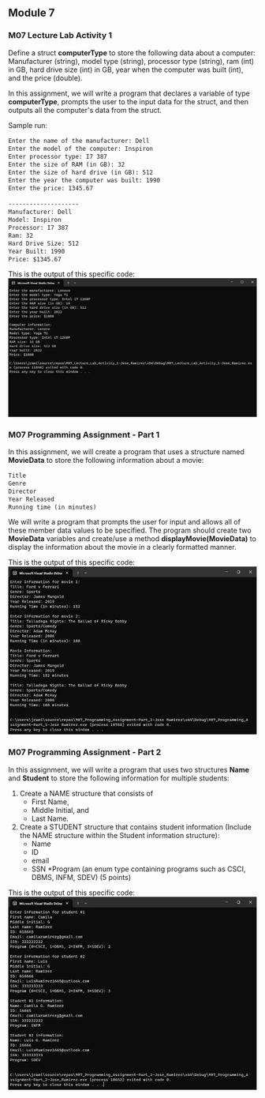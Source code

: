 ## Module 7
### M07 Lecture Lab Activity 1
Define a struct **computerType** to store the following data about a computer: Manufacturer (string), model type (string), processor type (string), ram (int) in GB, hard drive size (int) in GB, year when the computer was built (int), and the price (double).

In this assignment, we will write a program that declares a variable of type **computerType**, prompts the user to the input data for the struct, and then outputs all the computer's data from the struct.

Sample run:
```
Enter the name of the manufacturer: Dell
Enter the model of the computer: Inspiron
Enter processor type: I7 387
Enter the size of RAM (in GB): 32
Enter the size of hard drive (in GB): 512
Enter the year the computer was built: 1990
Enter the price: 1345.67

--------------------
Manufacturer: Dell
Model: Inspiron
Processor: I7 387
Ram: 32
Hard Drive Size: 512
Year Built: 1990
Price: $1345.67
```

This is the output of this specific code:
![M07 Lecture Lab Activity 1](https://github.com/jramirezgit/CSCI101/blob/main/Images/M07_Lecture_Lab_Activity_1_Output.png)

### M07 Programming Assignment - Part 1
In this assignment, we will create a program that uses a structure named **MovieData** to store the following information about a movie:
```
Title
Genre
Director
Year Released
Running time (in minutes)
```

We will write a program that prompts the user for input and allows all of these member data values to be specified. The program should create two **MovieData** variables and create/use a method **displayMovie(MovieData)** to display the information about the movie in a clearly formatted manner.

This is the output of this specific code:
![M07 Programming Assignment - Part 1](https://github.com/jramirezgit/CSCI101/blob/main/Images/M07_Programming_Assignment-Part_1_Output.png)

### M07 Programming Assignment - Part 2
In this assignment, we will write a program that uses two structures **Name** and **Student** to store the following information for multiple students:

1. Create a NAME structure that consists of
    * First Name,
    * Middle Initial, and
    * Last Name.
2. Create a STUDENT structure that contains student information (Include the NAME structure within the Student information structure):
    * Name
    * ID
    * email
    * SSN
    *Program (an enum type containing programs such as CSCI, DBMS, INFM, SDEV)  (5 points)

This is the output of this specific code:
![M07 Programming Assignment - Part 2](https://github.com/jramirezgit/CSCI101/blob/main/Images/M07_Programming_Assignment-Part_2_Output.png)